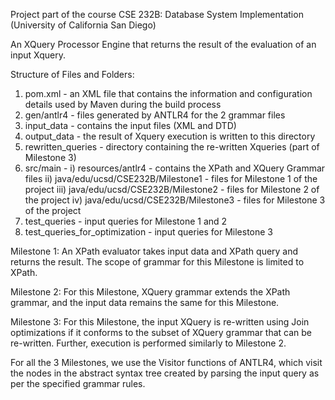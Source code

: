 Project part of the course CSE 232B: Database System Implementation (University of California San Diego)

An XQuery Processor Engine that returns the result of the evaluation of an input Xquery.

Structure of Files and Folders:

1) pom.xml - an XML file that contains the information and configuration details used by Maven during the build process
2) gen/antlr4 - files generated by ANTLR4 for the 2 grammar files
3) input_data - contains the input files (XML and DTD)
4) output_data - the result of Xquery execution is written to this directory
5) rewritten_queries - directory containing the re-written Xqueries (part of Milestone 3)
6) src/main - 
   i) resources/antlr4 - contains the XPath and XQuery Grammar files
   ii) java/edu/ucsd/CSE232B/Milestone1 - files for Milestone 1 of the project
   iii) java/edu/ucsd/CSE232B/Milestone2 - files for Milestone 2 of the project
   iv) java/edu/ucsd/CSE232B/Milestone3 - files for Milestone 3 of the project
8) test_queries - input queries for Milestone 1 and 2
9) test_queries_for_optimization - input queries for Milestone 3

Milestone 1:
An XPath evaluator takes input data and XPath query and returns the result. The scope of grammar for this Milestone is limited to XPath.

Milestone 2:
For this Milestone, XQuery grammar extends the XPath grammar, and the input data remains the same for this Milestone. 

Milestone 3:
For this Milestone, the input XQuery is re-written using Join optimizations if it conforms to the subset of XQuery grammar that can be re-written. Further, execution is performed similarly to Milestone 2.

For all the 3 Milestones, we use the Visitor functions of ANTLR4, which visit the nodes in the abstract syntax tree created by parsing the input query as per the specified grammar rules.
